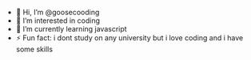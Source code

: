 - 👋 Hi, I’m @goosecooding
- 👀 I’m interested in coding 
- 🌱 I’m currently learning javascript
- ⚡ Fun fact: i dont study on any university but i love coding and i have some skills 
